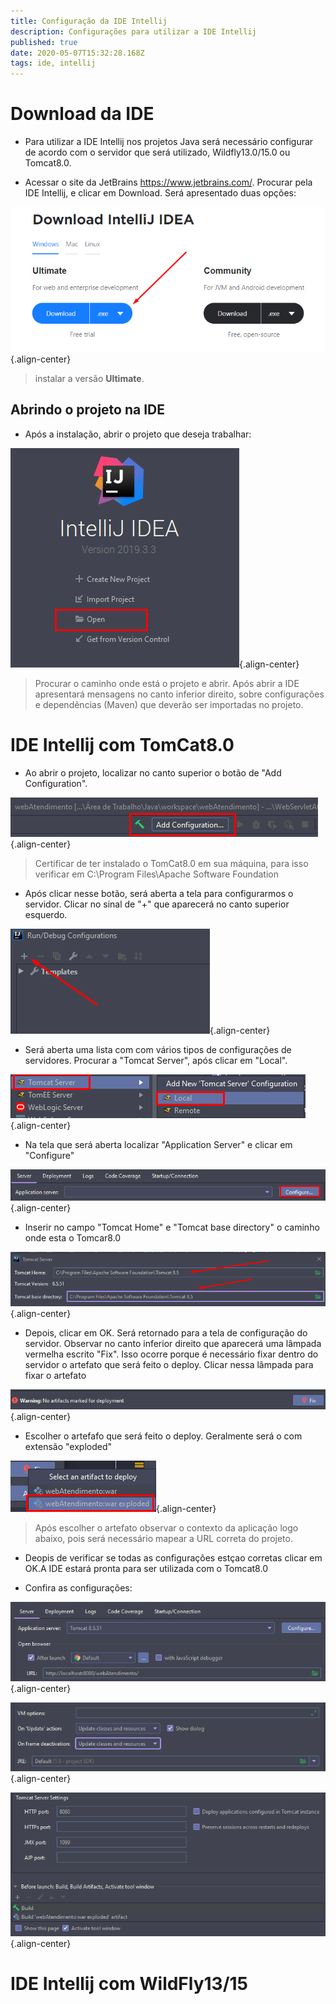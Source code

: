 ```yaml
---
title: Configuração da IDE Intellij
description: Configurações para utilizar a IDE Intellij 
published: true
date: 2020-05-07T15:32:28.168Z
tags: ide, intellij
---
```


# Download da IDE

* Para utilizar a IDE Intellij nos projetos Java será necessário configurar de acordo com o servidor que será utilizado, Wildfly13.0/15.0 ou Tomcat8.0.

* Acessar o site da JetBrains https://www.jetbrains.com/. Procurar pela IDE Intellij, e clicar em Download. Será apresentado duas opções:


![instalacao.png](/imagens/instalacao.png){.align-center}

> instalar a versão **Ultimate**.

## Abrindo o projeto na IDE

* Após a instalação, abrir o projeto que deseja trabalhar:

![open.png](/imagens/open.png){.align-center}

> Procurar o caminho onde está o projeto e abrir. Após abrir a IDE apresentará mensagens no canto inferior direito, sobre configurações e dependências (Maven) que deverão ser importadas no projeto.



# IDE Intellij com TomCat8.0

* Ao abrir o projeto, localizar no canto superior o botão de "Add Configuration".

![add.png](/imagens/add.png){.align-center}

> Certificar de ter instalado o TomCat8.0 em sua máquina, para isso verificar em C:\Program Files\Apache Software Foundation

* Após clicar nesse botão, será aberta a tela para configurarmos o servidor. Clicar no sinal de "+" que aparecerá no canto superior esquerdo.

![add3.png](/imagens/add3.png){.align-center}

* Será aberta uma lista com com vários tipos de configurações de servidores. Procurar a "Tomcat Server", após clicar em "Local".

![tomcat2.png](/imagens/tomcat2.png){.align-center}

* Na tela que será aberta localizar "Application Server" e clicar em "Configure"

![configure.png](/imagens/configure.png){.align-center}

* Inserir no campo "Tomcat Home" e "Tomcat base directory" o caminho onde esta o Tomcar8.0

![apache.png](/imagens/apache.png){.align-center}

* Depois, clicar em OK. Será retornado para a tela de configuração do servidor. Observar no canto inferior direito que aparecerá uma lâmpada vermelha escrito "Fix". Isso ocorre porque é necessário fixar dentro do servidor o artefato que será feito o deploy. Clicar nessa lâmpada para fixar o artefato

![fix.png](/imagens/fix.png){.align-center}

* Escolher o artefafo que será feito o deploy. Geralmente será o com extensão "exploded"

![artefato.png](/imagens/artefato.png){.align-center}

> Após escolher o artefato observar o contexto da aplicação logo abaixo, pois será necessário mapear a URL correta do projeto.

* Deopis de verificar se todas as configurações estçao corretas clicar em OK.A IDE estará pronta para ser utilizada com o Tomcat8.0

* Confira as configurações:

![url.png](/imagens/url.png){.align-center}

![java2.png](/imagens/java2.png){.align-center}
 
![porta.png](/imagens/porta.png){.align-center}

# IDE Intellij com WildFly13/15
